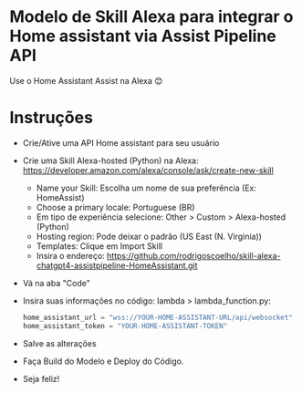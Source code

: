 # Modelo de Skill Alexa para integrar o Home assistant via Assist Pipeline API
Use o Home Assistant Assist na Alexa 😊  

# Instruções
- Crie/Ative uma API Home assistant para seu usuário

- Crie uma Skill Alexa-hosted (Python) na Alexa: https://developer.amazon.com/alexa/console/ask/create-new-skill
  - Name your Skill: Escolha um nome de sua preferência (Ex: HomeAssist)
  - Choose a primary locale: Portuguese (BR)  
  - Em tipo de experiência selecione: Other > Custom > Alexa-hosted (Python)  
  - Hosting region: Pode deixar o padrão (US East (N. Virginia))
  - Templates: Clique em Import Skill
  - Insira o endereço: https://github.com/rodrigoscoelho/skill-alexa-chatgpt4-assistpipeline-HomeAssistant.git

- Vá na aba "Code"
- Insira suas informações no código: lambda > lambda_function.py:
  ```python
  home_assistant_url = "wss://YOUR-HOME-ASSISTANT-URL/api/websocket"
  home_assistant_token = "YOUR-HOME-ASSISTANT-TOKEN"
  ```
- Salve as alterações

- Faça Build do Modelo e Deploy do Código.

- Seja feliz!